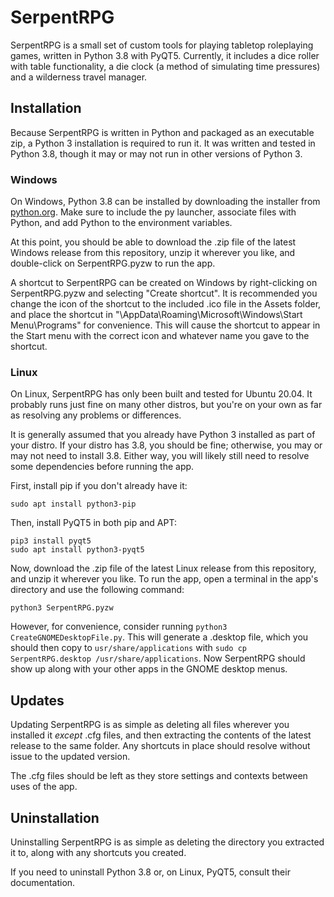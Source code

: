 # SerpentRPG
SerpentRPG is a small set of custom tools for playing tabletop roleplaying games, written in Python 3.8 with PyQT5.  Currently, it includes a dice roller with table functionality, a die clock (a method of simulating time pressures) and a wilderness travel manager.

## Installation
Because SerpentRPG is written in Python and packaged as an executable zip, a Python 3 installation is required to run it.  It was written and tested in Python 3.8, though it may or may not run in other versions of Python 3.

### Windows
On Windows, Python 3.8 can be installed by downloading the installer from [python.org](https://www.python.org/).  Make sure to include the py launcher, associate files with Python, and add Python to the environment variables.

At this point, you should be able to download the .zip file of the latest Windows release from this repository, unzip it wherever you like, and double-click on SerpentRPG.pyzw to run the app.

A shortcut to SerpentRPG can be created on Windows by right-clicking on SerpentRPG.pyzw and selecting "Create shortcut". It is recommended you change the icon of the shortcut to the included .ico file in the Assets folder, and place the shortcut in "\AppData\Roaming\Microsoft\Windows\Start Menu\Programs" for convenience.  This will cause the shortcut to appear in the Start menu with the correct icon and whatever name you gave to the shortcut.

### Linux
On Linux, SerpentRPG has only been built and tested for Ubuntu 20.04.  It probably runs just fine on many other distros, but you're on your own as far as resolving any problems or differences.

It is generally assumed that you already have Python 3 installed as part of your distro.  If your distro has 3.8, you should be fine; otherwise, you may or may not need to install 3.8.  Either way, you will likely still need to resolve some dependencies before running the app.

First, install pip if you don't already have it:

    sudo apt install python3-pip

Then, install PyQT5 in both pip and APT:

    pip3 install pyqt5
    sudo apt install python3-pyqt5

Now, download the .zip file of the latest Linux release from this repository, and unzip it wherever you like.  To run the app, open a terminal in the app's directory and use the following command:

    python3 SerpentRPG.pyzw

However, for convenience, consider running `python3 CreateGNOMEDesktopFile.py`.  This will generate a .desktop file, which you should then copy to `usr/share/applications`  with `sudo cp SerpentRPG.desktop /usr/share/applications`.  Now SerpentRPG should show up along with your other apps in the GNOME desktop menus.

## Updates
Updating SerpentRPG is as simple as deleting all files wherever you installed it *except* .cfg files, and then extracting the contents of the latest release to the same folder.  Any shortcuts in place should resolve without issue to the updated version.

The .cfg files should be left as they store settings and contexts between uses of the app.

## Uninstallation
Uninstalling SerpentRPG is as simple as deleting the directory you extracted it to, along with any shortcuts you created.

If you need to uninstall Python 3.8 or, on Linux, PyQT5, consult their documentation.